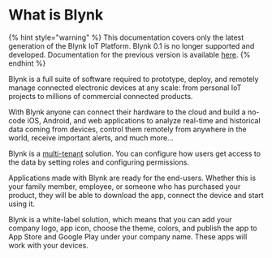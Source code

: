 # What is Blynk

{% hint style="warning" %}
This documentation covers only the latest generation of the Blynk IoT Platform. Blynk 0.1 is no longer supported and developed. Documentation for the previous version is available [here](http://docs.blynk.cc).
{% endhint %}

Blynk is a full suite of software required to prototype, deploy, and remotely manage connected electronic devices at any scale: from personal IoT projects to millions of commercial connected products.

With Blynk anyone can connect their hardware to the cloud and build a no-code iOS, Android, and web applications to analyze real-time and historical data coming from devices, control them remotely from anywhere in the world, receive important alerts, and much more…

Blynk is a [multi-tenant](../concepts/multi-tenant-tree-structure.md) solution. You can configure how users get access to the data by setting roles and configuring permissions.

Applications made with Blynk are ready for the end-users. Whether this is your family member, employee, or someone who has purchased your product, they will be able to download the app, connect the device and start using it.

Blynk is a white-label solution, which means that you can add your company logo, app icon, choose the theme, colors, and publish the app to App Store and Google Play under your company name. These apps will work with your devices.

